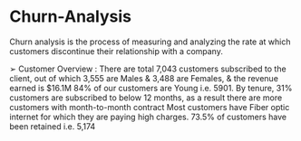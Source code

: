 # Churn-Analysis
Churn analysis is the process of measuring and analyzing the rate at which customers discontinue their relationship with a company. 



➢ Customer Overview :
There are total 7,043 customers subscribed to the client, out of which 3,555 are Males & 3,488 are Females, & the revenue earned is $16.1M
84% of our customers are Young i.e. 5901.
By tenure, 31% customers are subscribed to below 12 months, as a result there are more customers with month-to-month contract
Most customers have Fiber optic internet for which they are paying high charges.
73.5% of customers have been retained i.e. 5,174

